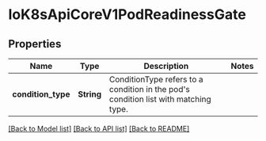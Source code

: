 # IoK8sApiCoreV1PodReadinessGate

## Properties
Name | Type | Description | Notes
------------ | ------------- | ------------- | -------------
**condition_type** | **String** | ConditionType refers to a condition in the pod's condition list with matching type. | 

[[Back to Model list]](../README.md#documentation-for-models) [[Back to API list]](../README.md#documentation-for-api-endpoints) [[Back to README]](../README.md)



